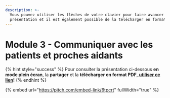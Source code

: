 ```yaml
---
description: >-
  Vous pouvez utiliser les flèches de votre clavier pour faire avancer la
  présentation et il est également possible de la télécharger en format PDF.
---
```


# Module 3 - Communiquer avec les patients et proches aidants

{% hint style="success" %}
Pour consulter la présentation ci-dessous **en mode plein écran**, la **partager** et la **télécharger en format PDF**,[ **utiliser ce lien**](https://pitch.braver.net/v/formation_utilisateurs_module3-6tpcrt)**!**
{% endhint %}

{% embed url="https://pitch.com/embed-link/6tpcrt" fullWidth="true" %}
